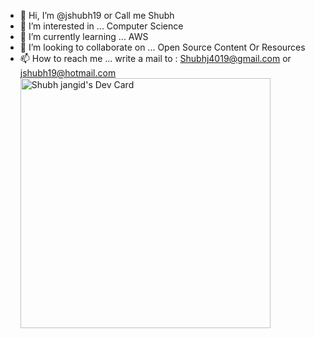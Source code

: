 - 👋 Hi, I’m @jshubh19 or Call me Shubh
- 👀 I’m interested in ... Computer Science
- 🌱 I’m currently learning ... AWS
- 💞️ I’m looking to collaborate on ... Open Source Content Or Resources
- 📫 How to reach me ... write a mail to : Shubhj4019@gmail.com or jshubh19@hotmail.com
<a href="https://app.daily.dev/jshubh19"><img src="https://api.daily.dev/devcards/c8c29c8937074ea7b3f8728ae6c93a3e.png?r=uwh" width="400" alt="Shubh jangid's Dev Card"/></a>
<!---
jshubh19/jshubh19 is a ✨ special ✨ repository because its `README.md` (this file) appears on your GitHub profile.
You can click the Preview link to take a look at your changes.
--->
